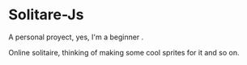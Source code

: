 # Solitare-Js
A personal proyect, yes, I'm a beginner .

Online solitaire, thinking of making some cool sprites for it and so on.
